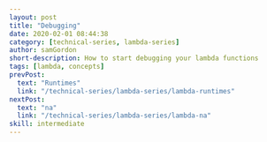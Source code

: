 ```yaml
---
layout: post
title: "Debugging"
date: 2020-02-01 08:44:38
category: [technical-series, lambda-series]
author: samGordon
short-description: How to start debugging your lambda functions
tags: [lambda, concepts]
prevPost:
  text: "Runtimes"
  link: "/technical-series/lambda-series/lambda-runtimes"
nextPost:
  text: "na"
  link: "/technical-series/lambda-series/lambda-na"
skill: intermediate
---
```

